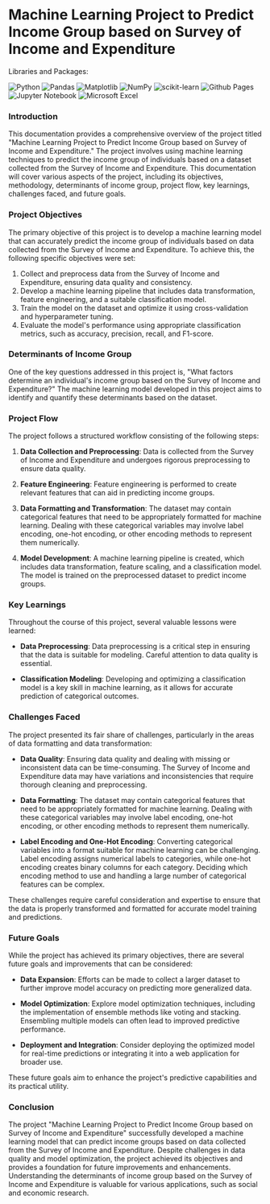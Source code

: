 # Machine Learning Project to Predict Income Group based on Survey of Income and Expenditure

Libraries and Packages:

![Python](https://img.shields.io/badge/python-3670A0?style=for-the-badge&logo=python&logoColor=ffdd54)
![Pandas](https://img.shields.io/badge/pandas-%23150458.svg?style=for-the-badge&logo=pandas&logoColor=white)
![Matplotlib](https://img.shields.io/badge/Matplotlib-%23ffffff.svg?style=for-the-badge&logo=Matplotlib&logoColor=black)
![NumPy](https://img.shields.io/badge/numpy-%23013243.svg?style=for-the-badge&logo=numpy&logoColor=white)
![scikit-learn](https://img.shields.io/badge/scikit--learn-%23F7931E.svg?style=for-the-badge&logo=scikit-learn&logoColor=white)
![Github Pages](https://img.shields.io/badge/github%20pages-121013?style=for-the-badge&logo=github&logoColor=white)
![Jupyter Notebook](https://img.shields.io/badge/jupyter-%23FA0F00.svg?style=for-the-badge&logo=jupyter&logoColor=white)
![Microsoft Excel](https://img.shields.io/badge/Microsoft_Excel-217346?style=for-the-badge&logo=microsoft-excel&logoColor=white)

### Introduction
This documentation provides a comprehensive overview of the project titled "Machine Learning Project to Predict Income Group based on Survey of Income and Expenditure." The project involves using machine learning techniques to predict the income group of individuals based on a dataset collected from the Survey of Income and Expenditure. This documentation will cover various aspects of the project, including its objectives, methodology, determinants of income group, project flow, key learnings, challenges faced, and future goals.

### Project Objectives
The primary objective of this project is to develop a machine learning model that can accurately predict the income group of individuals based on data collected from the Survey of Income and Expenditure. To achieve this, the following specific objectives were set:

1. Collect and preprocess data from the Survey of Income and Expenditure, ensuring data quality and consistency.
2. Develop a machine learning pipeline that includes data transformation, feature engineering, and a suitable classification model.
3. Train the model on the dataset and optimize it using cross-validation and hyperparameter tuning.
4. Evaluate the model's performance using appropriate classification metrics, such as accuracy, precision, recall, and F1-score.

### Determinants of Income Group
One of the key questions addressed in this project is, "What factors determine an individual's income group based on the Survey of Income and Expenditure?" The machine learning model developed in this project aims to identify and quantify these determinants based on the dataset.

### Project Flow
The project follows a structured workflow consisting of the following steps:

1. **Data Collection and Preprocessing**: Data is collected from the Survey of Income and Expenditure and undergoes rigorous preprocessing to ensure data quality.

2. **Feature Engineering**: Feature engineering is performed to create relevant features that can aid in predicting income groups.

3. **Data Formatting and Transformation**: The dataset may contain categorical features that need to be appropriately formatted for machine learning. Dealing with these categorical variables may involve label encoding, one-hot encoding, or other encoding methods to represent them numerically.

4. **Model Development**: A machine learning pipeline is created, which includes data transformation, feature scaling, and a classification model. The model is trained on the preprocessed dataset to predict income groups.

### Key Learnings
Throughout the course of this project, several valuable lessons were learned:

- **Data Preprocessing**: Data preprocessing is a critical step in ensuring that the data is suitable for modeling. Careful attention to data quality is essential.

- **Classification Modeling**: Developing and optimizing a classification model is a key skill in machine learning, as it allows for accurate prediction of categorical outcomes.

### Challenges Faced
The project presented its fair share of challenges, particularly in the areas of data formatting and data transformation:

- **Data Quality**: Ensuring data quality and dealing with missing or inconsistent data can be time-consuming. The Survey of Income and Expenditure data may have variations and inconsistencies that require thorough cleaning and preprocessing.

- **Data Formatting**: The dataset may contain categorical features that need to be appropriately formatted for machine learning. Dealing with these categorical variables may involve label encoding, one-hot encoding, or other encoding methods to represent them numerically.

- **Label Encoding and One-Hot Encoding**: Converting categorical variables into a format suitable for machine learning can be challenging. Label encoding assigns numerical labels to categories, while one-hot encoding creates binary columns for each category. Deciding which encoding method to use and handling a large number of categorical features can be complex.

These challenges require careful consideration and expertise to ensure that the data is properly transformed and formatted for accurate model training and predictions.

### Future Goals
While the project has achieved its primary objectives, there are several future goals and improvements that can be considered:

- **Data Expansion**: Efforts can be made to collect a larger dataset to further improve model accuracy on predicting more generalized data.

- **Model Optimization**: Explore model optimization techniques, including the implementation of ensemble methods like voting and stacking. Ensembling multiple models can often lead to improved predictive performance.

- **Deployment and Integration**: Consider deploying the optimized model for real-time predictions or integrating it into a web application for broader use.

These future goals aim to enhance the project's predictive capabilities and its practical utility.

### Conclusion
The project "Machine Learning Project to Predict Income Group based on Survey of Income and Expenditure" successfully developed a machine learning model that can predict income groups based on data collected from the Survey of Income and Expenditure. Despite challenges in data quality and model optimization, the project achieved its objectives and provides a foundation for future improvements and enhancements. Understanding the determinants of income group based on the Survey of Income and Expenditure is valuable for various applications, such as social and economic research.
